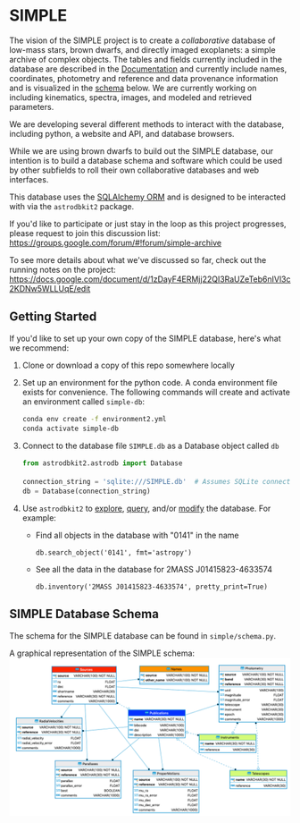 # SIMPLE

The vision of the SIMPLE project is to create a *collaborative* database of low-mass stars, brown dwarfs, and directly 
imaged exoplanets: a simple archive of complex objects. The tables and fields currently included in the 
database are described in the [Documentation](https://github.com/SIMPLE-AstroDB/SIMPLE-db/blob/main/documentation/README.md) 
and currently include names, coordinates, photometry and reference and data provenance information and is visualized 
in the [schema](https://github.com/SIMPLE-AstroDB/SIMPLE-db#database-schema) below. 
We are currently working on including kinematics, spectra, images, and modeled and retrieved parameters. 

We are developing several different methods to interact with the database, including python, a website and API, and 
database browsers.

While we are using brown dwarfs to build out the SIMPLE database, our intention is to build a database schema and 
software which could be used by other subfields to roll their own collaborative databases and web interfaces.

This database uses the [SQLAlchemy ORM](https://docs.sqlalchemy.org/en/14/orm/index.html) and is designed to be
interacted with via the `astrodbkit2` package.

If you'd like to participate or just stay in the loop as this project progresses, please request to join this discussion
 list:
https://groups.google.com/forum/#!forum/simple-archive

To see more details about what we've discussed so far, check out the running notes on the project: 
https://docs.google.com/document/d/1zDayF4ERMjj22QI3RaUZeTeb6nIVl3c2KDNw5WLLUqE/edit

## Getting Started

If you'd like to set up your own copy of the SIMPLE database, here's what we recommend:

1. Clone or download a copy of this repo somewhere locally

2. Set up an environment for the python code. 
A conda environment file exists for convenience. The following commands will create and activate an environment called `simple-db`:

    ```bash
    conda env create -f environment2.yml
    conda activate simple-db
    ```
    <!--- 
    # 3. Install the AstrodbKit2 package:
    #
    # ```bash
    # pip install git+https://github.com/dr-rodriguez/AstrodbKit2
    # ```
    
    # 5. Create the database from the data. If you already have a database (eg, a binary db file with SQLite), **skip to the next step**. 
    #
    # ```python
    # from astrodbkit2.astrodb import create_database
    # from simple.schema import * # Sets up the SIMPLE database schema
    
    # connection_string = 'sqlite:///SIMPLE.db'  # Assumes SQLite connection to database in local folder
    # create_database(connection_string)
    # ```
    --->

3. Connect to the database file `SIMPLE.db` as a Database object called `db`

    ```python
    from astrodbkit2.astrodb import Database
    
    connection_string = 'sqlite:///SIMPLE.db'  # Assumes SQLite connection to database in local folder
    db = Database(connection_string)
    ```

4. Use `astrodbkit2` to [explore](https://astrodbkit2.readthedocs.io/en/latest/#exploring-the-schema), [query](https://astrodbkit2.readthedocs.io/en/latest/#querying-the-database), and/or [modify](https://astrodbkit2.readthedocs.io/en/latest/#modifying-data) the database.
For example:
    - Find all objects in the database with "0141" in the name
        ```
        db.search_object('0141', fmt='astropy')
        ```
    
    - See all the data in the database for 2MASS J01415823-4633574

        ```
        db.inventory('2MASS J01415823-4633574', pretty_print=True)
        ```


<!---
4. Load database contents from source, if needed. 
This will ensure you are working with the latest version.

    ```python
    db.load_database('data')
    ```
7. Commit any changes back to source, if needed.
This changes can then be submitted via pull request to the repo.

    ```python
    db.save_database('data')
    ```
    
 --->
    
## SIMPLE Database Schema

The schema for the SIMPLE database can be found in `simple/schema.py`.

A graphical representation of the SIMPLE schema:
![schema](documentation/figures/schema.png)
